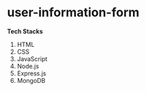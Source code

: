 # user-information-form

__Tech Stacks__
1. HTML
2. CSS
3. JavaScript
4. Node.js
5. Express.js
6. MongoDB
